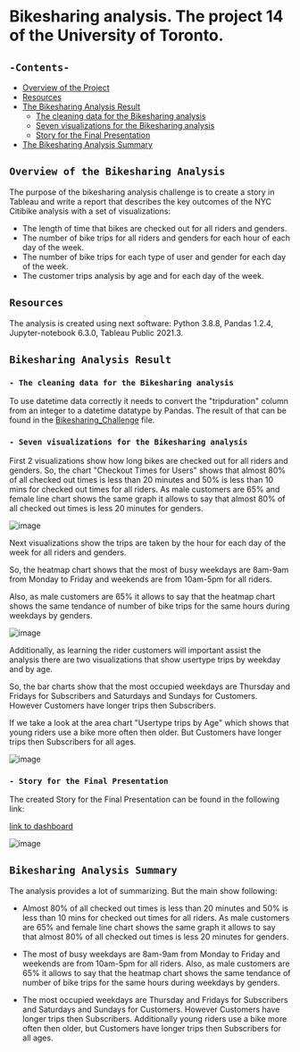 # Bikesharing analysis. The project 14 of the University of Toronto.

## `-Contents-`	
	
- [Overview of the Project](#overview-of-the-Bikesharing-Analysis)	
- [Resources](#resources)	
- [The Bikesharing Analysis Result](#Bikesharing-Analysis-Result)	
  - [The cleaning data for the Bikesharing analysis](#the-cleaning-data-for-the-Bikesharing-analysis)	
  - [Seven visualizations for the Bikesharing analysis](#seven-visualizations-for-the-Bikesharing-analysis)
  - [Story for the Final Presentation](#Story-for-the-Final-Presentation)
- [The Bikesharing Analysis Summary](#Bikesharing-Analysis-Summary)	

## `Overview of the Bikesharing Analysis`	
	
The purpose of the bikesharing analysis challenge is to create a story in Tableau and write a report that describes the key outcomes of the NYC Citibike analysis with a set of visualizations:
  - The length of time that bikes are checked out for all riders and genders.
  - The number of bike trips for all riders and genders for each hour of each day of the week.
  - The number of bike trips for each type of user and gender for each day of the week.
  - The customer trips analysis by age and for each day of the week.

## `Resources`	
The analysis is created using next software: Python 3.8.8, Pandas 1.2.4, Jupyter-notebook 6.3.0, Tableau Public 2021.3.	

## `Bikesharing Analysis Result`	
### `- The cleaning data for the Bikesharing analysis`	

To use datetime data correctly it needs to convert the "tripduration" column from an integer to a datetime datatype by Pandas. The result of that can be found in the [Bikesharing_Challenge](./NYC_Citibike_Challenge.ipynb) file.	
### `- Seven visualizations for the Bikesharing analysis`	

First 2 visualizations show how long bikes are checked out for all riders and genders. 
So, the chart "Checkout Times for Users" shows that almost 80% of all checked out times is less than 20 minutes and 50% is less than 10 mins for checked out times for all riders. As male customers are 65% and female line chart shows the same graph it allows to say that almost 80% of all checked out times is less 20 minutes for genders.

![image](https://user-images.githubusercontent.com/68247343/135767508-e601fa45-c5db-4ed1-9fb8-d96378a78aae.png)

Next visualizations show the trips are taken by the hour for each day of the week for all riders and genders.

So, the heatmap chart shows that the most of busy weekdays are 8am-9am from Monday to Friday and weekends are from 10am-5pm for all riders.

Also, as male customers are 65% it allows to say that the heatmap chart shows the same tendance of number of bike trips for the same hours during weekdays by genders.

![image](https://user-images.githubusercontent.com/68247343/135767525-3ed5b4ea-bb26-4682-8353-cf0cd2ea84e7.png)

Additionally, as learning the rider customers will important assist the analysis there are two visualizations that show usertype trips by weekday and by age. 

So, the bar charts show that the most occupied weekdays are Thursday and Fridays for Subscribers and Saturdays and Sundays for Customers.
However Customers have longer trips then Subscribers.

If we take a look at the area chart "Usertype trips by Age" which shows that young riders use a bike more often then older. But Customers have longer trips then Subscribers for all ages. 

![image](https://user-images.githubusercontent.com/68247343/135767537-bd5ea111-8bb1-4808-9f16-4116b2300de1.png)

### `- Story for the Final Presentation`	

The created Story for the Final Presentation can be found in the following link:

[link to dashboard](https://public.tableau.com/app/profile/olesya.irkhina/viz/Challenge14_5_16332597080320/Story_Keyfindings?publish=yes)

![image](https://user-images.githubusercontent.com/68247343/135767557-98e5d828-f680-4ec7-bb14-6043e6c6cda9.png)

## `Bikesharing Analysis Summary`	

The analysis provides a lot of summarizing. 
But the main show following:
- Almost 80% of all checked out times is less than 20 minutes and 50% is less than 10 mins for checked out times for all riders. As male customers are 65% and female line chart shows the same graph it allows to say that almost 80% of all checked out times is less 20 minutes for genders.

- The most of busy weekdays are 8am-9am from Monday to Friday and weekends are from 10am-5pm for all riders.
Also, as male customers are 65% it allows to say that the heatmap chart shows the same tendance of number of bike trips for the same hours during weekdays by genders.

 - The most occupied weekdays are Thursday and Fridays for Subscribers and Saturdays and Sundays for Customers. However Customers have longer trips then Subscribers. Additionally young riders use a bike more often then older, but Customers have longer trips then Subscribers for all ages. 
